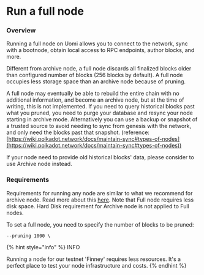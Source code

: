 # Run a full node

### Overview[​](https://docs.astar.network/docs/build/nodes/full-node#overview) <a href="#overview" id="overview"></a>

Running a full node on Uomi allows you to connect to the network, sync with a bootnode, obtain local access to RPC endpoints, author blocks, and more.

Different from archive node, a full node discards all finalized blocks older than configured number of blocks (256 blocks by default). A full node occupies less storage space than an archive node because of pruning.

A full node may eventually be able to rebuild the entire chain with no additional information, and become an archive node, but at the time of writing, this is not implemented. If you need to query historical blocks past what you pruned, you need to purge your database and resync your node starting in archive mode. Alternatively you can use a backup or snapshot of a trusted source to avoid needing to sync from genesis with the network, and only need the blocks past that snapshot. (reference: [https://wiki.polkadot.network/docs/maintain-sync#types-of-nodes](https://wiki.polkadot.network/docs/maintain-sync#types-of-nodes))

If your node need to provide old historical blocks' data, please consider to use Archive node instead.

### Requirements[​](https://docs.astar.network/docs/build/nodes/full-node#requirements) <a href="#requirements" id="requirements"></a>

Requirements for running any node are similar to what we recommend for archive node. Read more about this [here](run-an-archive-node/). Note that Full node requires less disk space. Hard Disk requirement for Archive node is not applied to Full nodes.

To set a full node, you need to specify the number of blocks to be pruned:

```
--pruning 1000 \
```

{% hint style="info" %}
INFO

Running a node for our testnet 'Finney' requires less resources. It's a perfect place to test your node infrastructure and costs.
{% endhint %}
